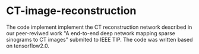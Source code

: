 # CT-image-reconstruction
The code implement implement the CT reconstruction network described in our peer-reviwed work
"A end-to-end deep network mapping sparse sinograms to  CT images" submited to IEEE TIP.
The code was written based on  tensorflow2.0.
